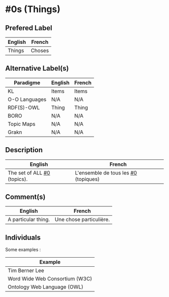 #0s (Things)
==

Prefered Label
-
<table>
    <thead>
        <tr>
            <th>English</th>
            <th>French</th>
        </tr>
    </thead>
    <tbody>
        <tr>
            <td>Things</td>
            <td>Choses</td>
        </tr>
    </tbody>
</table>

Alternative Label(s)
-
<table>
    <thead>
        <tr>
            <th>Paradigme</th>
            <th>English</th>
            <th>French</th>
        </tr>
    </thead>
    <tbody>
       <tr>
            <td>KL</td>
            <td>Items</td>
            <td>Items</td>
        </tr>
        <tr>
            <td>O-O Languages</td>
            <td>N/A</td>
            <td>N/A</td>
       </tr>
       <tr>
            <td>RDF(S)-OWL</td>
            <td>Thing</td>
            <td>Thing</td>
        </tr>
        <tr>
            <td>BORO</td>
            <td>N/A</td>
            <td>N/A</td>
        </tr>
        <tr>
            <td>Topic Maps</td>
            <td>N/A</td>
            <td>N/A</td>
        </tr>
        <tr>
            <td>Grakn</td>
            <td>N/A</td>
            <td>N/A</td>
        </tr>
    </tbody>
</table>

Description
-
<table>
    <thead>
        <tr>
            <th>English</th>
            <th>French</th>
        </tr>
    </thead>
    <tbody>
        <tr>
            <td>The set of ALL <a href="https://github.com/iPlumb3r/KeQuarks/blob/master/1_Semantic/Conceptionary/%230.md">#0</a> (topics).</td>
            <td>L'ensemble de tous les <a href="https://github.com/iPlumb3r/KeQuarks/blob/master/1_Semantic/Conceptionary/%230.md">#0</a>  (topiques)</td>
        </tr>
    </tbody>
</table>

Comment(s)
-
<table>
    <thead>
        <tr>
            <th>English</th>
            <th>French</th>
        </tr>
    </thead>
    <tbody>
        <tr>
            <td>A particular thing.</td>
            <td>Une chose particulière.</td>
        </tr>
    </tbody>
</table>

Individuals
-

Some examples : 
<table>
    <thead>
        <tr>
            <th>Example</th>
        </tr>
    </thead>
    <tbody>
        <tr>
            <td>Tim Berner Lee</td>
        </tr>
        <tr>
            <td>Word Wide Web Consortium (W3C)</td>
        </tr>
        <tr>
            <td>Ontology Web Language (OWL)</td>
        </tr>
    </tbody>
</table>

